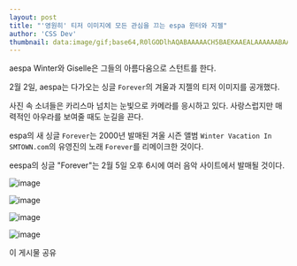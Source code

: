 ```yaml
---
layout: post
title: "'영원히' 티저 이미지에 모든 관심을 끄는 espa 윈터와 지젤"
author: 'CSS Dev'
thumbnail: data:image/gif;base64,R0lGODlhAQABAAAAACH5BAEKAAEALAAAAAABAAEAAAICTAEAOw==
---
```



aespa Winter와 Giselle은 그들의 아름다움으로 스턴트를 한다.

2월 2일, aespa는 다가오는 싱글 `Forever`의 겨울과 지젤의 티저 이미지를 공개했다.

사진 속 소녀들은 카리스마 넘치는 눈빛으로 카메라를 응시하고 있다. 사랑스럽지만 매력적인 아우라를 보여줄 때도 눈길을 끈다.

espa의 새 싱글 `Forever`는 2000년 발매된 겨울 시즌 앨범 `Winter Vacation In SMTOWN.com`의 유영진의 노래 `Forever`를 리메이크한 것이다.

eespa의 싱글 "Forever"는 2월 5일 오후 6시에 여러 음악 사이트에서 발매될 것이다.

![image](https://kpopchingu.com/wp-content/uploads/2021/02/89.png)

![image](https://kpopchingu.com/wp-content/uploads/2021/02/88.png)

![image](https://kpopchingu.com/wp-content/uploads/2021/02/90.png)

![image](https://kpopchingu.com/wp-content/uploads/2021/02/91.png)

이 게시물 공유